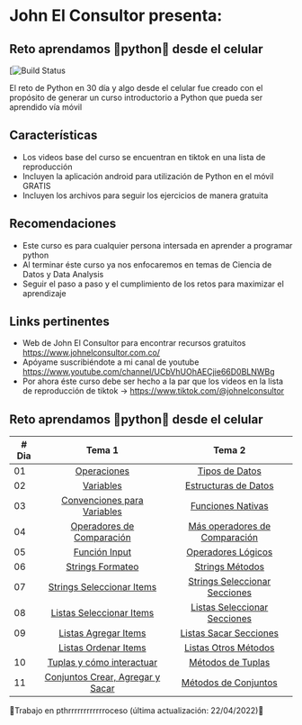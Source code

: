 # John El Consultor presenta:
## Reto aprendamos 🐍python🐍 desde el celular
[![Build Status](https://encrypted-tbn0.gstatic.com/images?q=tbn:ANd9GcRrroEYP9yetgKGOYZCeZysSIjjgBMKOBUjkz-lB0yk0mxdUc4qRkvioFEDrmwk6R29Inw&usqp=CAU)

El reto de Python en 30 día y algo desde el celular fue creado con el propósito de generar un curso introductorio a Python que pueda ser aprendido vía móvil

## Características
- Los videos base del curso se encuentran en tiktok en una lista de reproducción
- Incluyen la aplicación android para utilización de Python en el móvil GRATIS
- Incluyen los archivos para seguir los ejercicios de manera gratuita

## Recomendaciones
- Este curso es para cualquier persona intersada en aprender a programar python
- Al terminar éste curso ya nos enfocaremos en temas de Ciencia de Datos y Data Analysis
- Seguir el paso a paso y el cumplimiento de los retos para maximizar el aprendizaje

## Links pertinentes
- Web de John El Consultor para encontrar recursos gratuitos <https://www.johnelconsultor.com.co/>
- Apóyame suscribiéndote a mi canal de youtube <https://www.youtube.com/channel/UCbVhUOhAECjie66D0BLNWBg>
- Por ahora éste curso debe ser hecho a la par que los videos en la lista de reproducción de tiktok -> <https://www.tiktok.com/@johnelconsultor>

## Reto aprendamos 🐍python🐍 desde el celular

|# Dia | Tema  1                                                   | Tema 2                                                    |
|------|:---------------------------------------------------------:|:---------------------------------------------------------:|
| 01  |  [Operaciones](./Dia1-Operaciones.py) | [Tipos de Datos](./Dia1-Operaciones.py) |  
| 02  |  [Variables](./Dia2-variables.py) | [Estructuras de Datos](./Dia2-DataStructures.py) |
| 03  |  [Convenciones para Variables](./Dia3-ConvencionesVariables.py) |  [Funciones Nativas](./Dia3-FuncionesNativas.py) |
| 04  |  [Operadores de Comparación](./Dia4-OperadoresComparacion.py) |  [Más operadores de Comparación](./Dia4-MasOperadoresComp.py) |
| 05  |  [Función Input](./Dia5-Input.py) | [Operadores Lógicos](./Dia5-OperadoresLogicos.py) |
| 06  |  [Strings Formateo](./Dia6-StringsFormateo.py) | [Strings Métodos](./Dia6-StringsMétodos.py) |
| 07  |  [Strings Seleccionar Items](./Dia7-StringsSeleccionar.py) | [Strings Seleccionar Secciones](./Dia7-StringsSlicing.py) |
| 08  |  [Listas Seleccionar Items](./Dia8-Listas.py) | [Listas Seleccionar Secciones](./Dia8-ListasSlicing.py) |
| 09  |  [Listas Agregar Items](./Dia9-ModListasAgregar.py) | [Listas Sacar Secciones](./Dia9-ModListasSacar.py) |
|     |  [Listas Ordenar Items](./Dia9-ModListasOrden.py) | [Listas Otros Métodos](./Dia9-ModListasSacar.py) |
| 10  |  [Tuplas y cómo interactuar](./Dia10-Tuplas.py) | [Métodos de Tuplas](./Dia10-Tuplas.py) |
| 11  |  [Conjuntos Crear, Agregar y Sacar](./Dia11-SetsAgregarSacar.py) | [Métodos de Conjuntos](./Dia11-SetsMétodos.py) |




 
🐍Trabajo en pthrrrrrrrrrrrroceso  (última actualización: 22/04/2022)🐍









